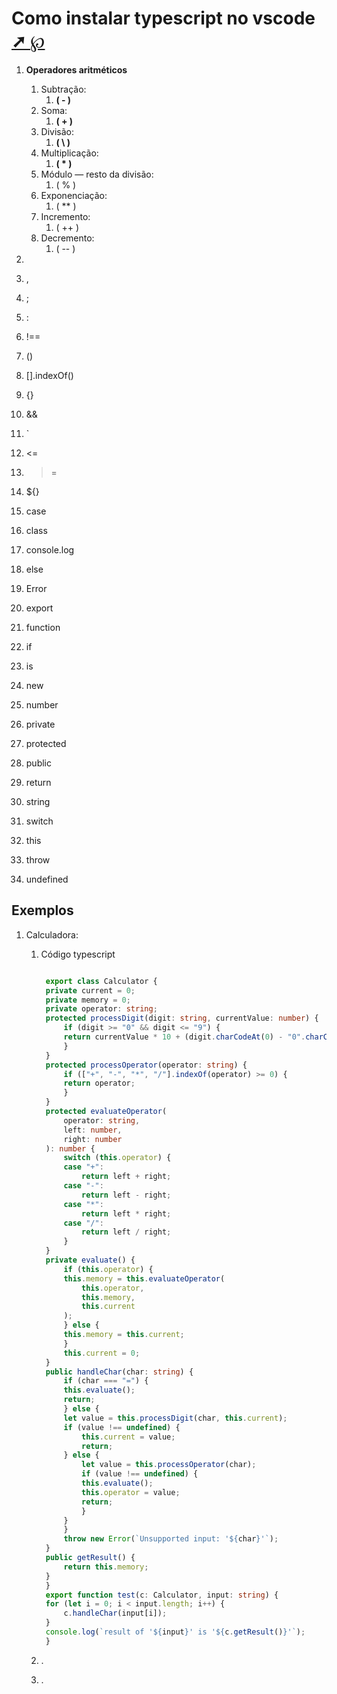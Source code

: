 <span id="topo"><span>

# Como instalar typescript no vscode<a href="instalar.html" target="_blank" title="Pressione aqui para expandir este documento em nova aba." >  ➚ </a><a href="instalar.pdf" target="_blank" title="Pressione aqui para visualizar o PDF deste documento em nova aba.">℘</a>

<!-- <details>
   <summary><b>1. INDEX </b></summary> -->

   1. **Operadores aritméticos**
      1. Subtração:
         1. **(  \-  )**
      2. Soma:
         1. **(  +  )**
      3. Divisão:
         1. **(  \\  )**
      4. Multiplicação:
         1. **(  \*  )**
      5. Módulo — resto da divisão:
         1. (  %  )
      6. Exponenciação:
         1. (  **  )
      7. Incremento:
         1. (  ++  )
      8. Decremento:
         1. ( -- )
   2. 
   3. ,
   4. ;
   5. :
   6. !==
   7. ()
   8. [].indexOf()
   9.  {}
       
   10. &&
   11. `
   12. <=
   13. >=
   14. ${}
   15. case
   16. class
   17. console.log
   18. else
   19. Error
   20. export
   21. function
   22. if
   23. is
   24. new
   25. number
   26. private
   27. protected
   28. public
   29. return
   30. string
   31. switch
   32. this
   33. throw
   34. undefined

<!-- </details> -->

## Exemplos

 1. Calculadora:
    1. Código typescript

       ```typescript

        export class Calculator {
        private current = 0;
        private memory = 0;
        private operator: string;
        protected processDigit(digit: string, currentValue: number) {
            if (digit >= "0" && digit <= "9") {
            return currentValue * 10 + (digit.charCodeAt(0) - "0".charCodeAt(0));
            }
        }
        protected processOperator(operator: string) {
            if (["+", "-", "*", "/"].indexOf(operator) >= 0) {
            return operator;
            }
        }
        protected evaluateOperator(
            operator: string,
            left: number,
            right: number
        ): number {
            switch (this.operator) {
            case "+":
                return left + right;
            case "-":
                return left - right;
            case "*":
                return left * right;
            case "/":
                return left / right;
            }
        }
        private evaluate() {
            if (this.operator) {
            this.memory = this.evaluateOperator(
                this.operator,
                this.memory,
                this.current
            );
            } else {
            this.memory = this.current;
            }
            this.current = 0;
        }
        public handleChar(char: string) {
            if (char === "=") {
            this.evaluate();
            return;
            } else {
            let value = this.processDigit(char, this.current);
            if (value !== undefined) {
                this.current = value;
                return;
            } else {
                let value = this.processOperator(char);
                if (value !== undefined) {
                this.evaluate();
                this.operator = value;
                return;
                }
            }
            }
            throw new Error(`Unsupported input: '${char}'`);
        }
        public getResult() {
            return this.memory;
        }
        }
        export function test(c: Calculator, input: string) {
        for (let i = 0; i < input.length; i++) {
            c.handleChar(input[i]);
        }
        console.log(`result of '${input}' is '${c.getResult()}'`);
        }


       ```

    2. .
    3. .


